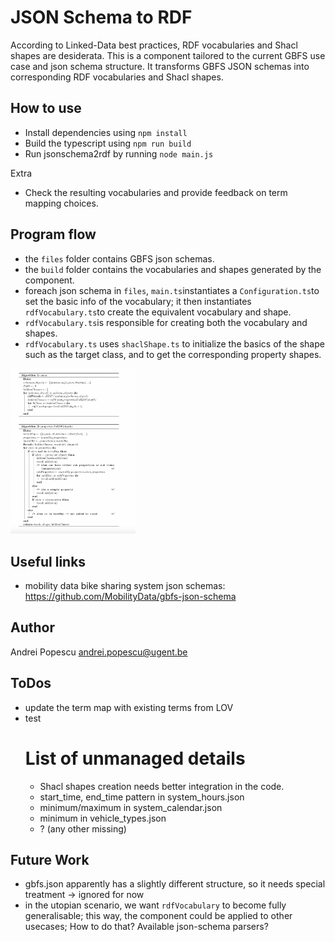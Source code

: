 # JSON Schema to RDF

According to Linked-Data best practices, RDF vocabularies and Shacl shapes are desiderata.
This is a component tailored to the current GBFS use case and json schema structure.
It transforms GBFS JSON schemas into corresponding RDF vocabularies and Shacl shapes.

## How to use

 * Install dependencies using `npm install`
 * Build the typescript using `npm run build`
 * Run jsonschema2rdf by running `node main.js`
 
 Extra
 * Check the resulting vocabularies and provide feedback on term mapping choices.


## Program flow

* the `files` folder contains GBFS json schemas.
* the `build` folder contains the vocabularies and shapes generated by the component.
* foreach json schema in `files`, `main.ts`instantiates a `Configuration.ts`to set the basic info of the vocabulary; it then instantiates `rdfVocabulary.ts`to create the equivalent vocabulary and shape.
* `rdfVocabulary.ts`is responsible for creating both the vocabulary and shapes.
* `rdfVocabulary.ts` uses `shaclShape.ts` to initialize the basics of the shape such as the target class, and to get the corresponding property shapes.

<img src="images/pseudocode.png" width="200">
 

## Useful links
 * mobility data bike sharing system json schemas: https://github.com/MobilityData/gbfs-json-schema

## Author
Andrei Popescu <andrei.popescu@ugent.be>

## ToDos

 * update the term map with existing terms from LOV
 * test
    # List of unmanaged details
    - Shacl shapes creation needs better integration in the code.
    - start_time, end_time pattern in system_hours.json 
    - minimum/maximum in system_calendar.json
    - minimum in vehicle_types.json
    - ? (any other missing)

## Future Work
* gbfs.json apparently has a slightly different structure, so it needs special treatment -> ignored for now
* in the utopian scenario, we want `rdfVocabulary` to become fully generalisable; this way, the component could be applied to other usecases; How to do that? Available json-schema parsers? 


 

